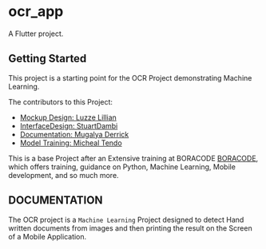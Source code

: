 # ocr_app

A Flutter project.

## Getting Started

This project is a starting point for the OCR Project demonstrating Machine Learning.

The contributors to this Project:

- [Mockup Design: Luzze Lillian](https://github.com/lillianluzze)
- [InterfaceDesign: StuartDambi](https://github.com/StuartDambi)
- [Documentation: Mugalya Derrick](https://github.com/derrickmugalya)
- [Model Training: Micheal Tendo](https://github.com/michealtendo)

This is a base Project after an Extensive training at BORACODE
[BORACODE](https://github.com/boracoders), which offers training,
guidance on Python, Machine Learning, Mobile development, and so much more.


## DOCUMENTATION
The OCR project is a ``Machine Learning`` Project designed to detect Hand written documents 
from images and then printing the result on the Screen of a Mobile Application.

